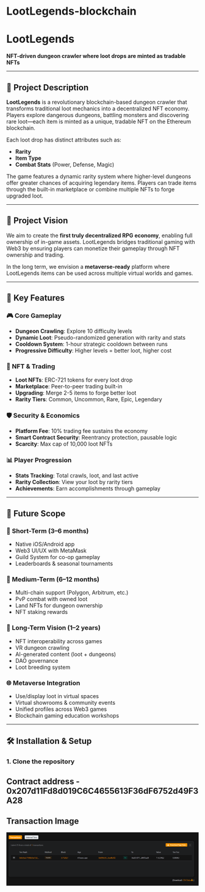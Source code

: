 # LootLegends-blockchain
# LootLegends

**NFT-driven dungeon crawler where loot drops are minted as tradable NFTs**

---

## 🧙 Project Description

**LootLegends** is a revolutionary blockchain-based dungeon crawler that transforms traditional loot mechanics into a decentralized NFT economy. Players explore dangerous dungeons, battling monsters and discovering rare loot—each item is minted as a unique, tradable NFT on the Ethereum blockchain.

Each loot drop has distinct attributes such as:
- **Rarity**
- **Item Type**
- **Combat Stats** (Power, Defense, Magic)

The game features a dynamic rarity system where higher-level dungeons offer greater chances of acquiring legendary items. Players can trade items through the built-in marketplace or combine multiple NFTs to forge upgraded loot.

---

## 🚀 Project Vision

We aim to create the **first truly decentralized RPG economy**, enabling full ownership of in-game assets. LootLegends bridges traditional gaming with Web3 by ensuring players can monetize their gameplay through NFT ownership and trading.

In the long term, we envision a **metaverse-ready** platform where LootLegends items can be used across multiple virtual worlds and games.

---

## 🔑 Key Features

### 🎮 Core Gameplay
- **Dungeon Crawling**: Explore 10 difficulty levels
- **Dynamic Loot**: Pseudo-randomized generation with rarity and stats
- **Cooldown System**: 1-hour strategic cooldown between runs
- **Progressive Difficulty**: Higher levels = better loot, higher cost

### 🎯 NFT & Trading
- **Loot NFTs**: ERC-721 tokens for every loot drop
- **Marketplace**: Peer-to-peer trading built-in
- **Upgrading**: Merge 2-5 items to forge better loot
- **Rarity Tiers**: Common, Uncommon, Rare, Epic, Legendary

### 🛡️ Security & Economics
- **Platform Fee**: 10% trading fee sustains the economy
- **Smart Contract Security**: Reentrancy protection, pausable logic
- **Scarcity**: Max cap of 10,000 loot NFTs

### 📊 Player Progression
- **Stats Tracking**: Total crawls, loot, and last active
- **Rarity Collection**: View your loot by rarity tiers
- **Achievements**: Earn accomplishments through gameplay

---

## 📅 Future Scope

### 🚀 Short-Term (3–6 months)
- Native iOS/Android app
- Web3 UI/UX with MetaMask
- Guild System for co-op gameplay
- Leaderboards & seasonal tournaments

### 🌟 Medium-Term (6–12 months)
- Multi-chain support (Polygon, Arbitrum, etc.)
- PvP combat with owned loot
- Land NFTs for dungeon ownership
- NFT staking rewards

### 🔮 Long-Term Vision (1–2 years)
- NFT interoperability across games
- VR dungeon crawling
- AI-generated content (loot + dungeons)
- DAO governance
- Loot breeding system

### 🌐 Metaverse Integration
- Use/display loot in virtual spaces
- Virtual showrooms & community events
- Unified profiles across Web3 games
- Blockchain gaming education workshops

---

## 🛠️ Installation & Setup

### 1. Clone the repository


## Contract address - 0x207d11Fd8d019C6C4655613F36dF6752d49F3A28

## Transaction Image
![Image](image.png)
